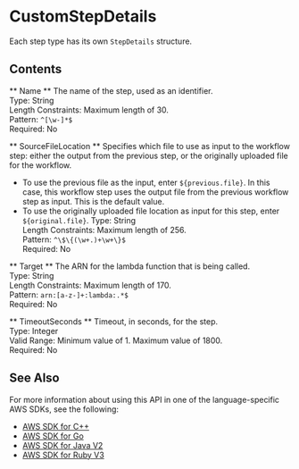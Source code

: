 # CustomStepDetails<a name="API_CustomStepDetails"></a>

Each step type has its own `StepDetails` structure\.

## Contents<a name="API_CustomStepDetails_Contents"></a>

 ** Name **   <a name="TransferFamily-Type-CustomStepDetails-Name"></a>
The name of the step, used as an identifier\.  
Type: String  
Length Constraints: Maximum length of 30\.  
Pattern: `^[\w-]*$`   
Required: No

 ** SourceFileLocation **   <a name="TransferFamily-Type-CustomStepDetails-SourceFileLocation"></a>
Specifies which file to use as input to the workflow step: either the output from the previous step, or the originally uploaded file for the workflow\.  
+ To use the previous file as the input, enter `${previous.file}`\. In this case, this workflow step uses the output file from the previous workflow step as input\. This is the default value\.
+ To use the originally uploaded file location as input for this step, enter `${original.file}`\.
Type: String  
Length Constraints: Maximum length of 256\.  
Pattern: `^\$\{(\w+.)+\w+\}$`   
Required: No

 ** Target **   <a name="TransferFamily-Type-CustomStepDetails-Target"></a>
The ARN for the lambda function that is being called\.  
Type: String  
Length Constraints: Maximum length of 170\.  
Pattern: `arn:[a-z-]+:lambda:.*$`   
Required: No

 ** TimeoutSeconds **   <a name="TransferFamily-Type-CustomStepDetails-TimeoutSeconds"></a>
Timeout, in seconds, for the step\.  
Type: Integer  
Valid Range: Minimum value of 1\. Maximum value of 1800\.  
Required: No

## See Also<a name="API_CustomStepDetails_SeeAlso"></a>

For more information about using this API in one of the language\-specific AWS SDKs, see the following:
+  [AWS SDK for C\+\+](https://docs.aws.amazon.com/goto/SdkForCpp/transfer-2018-11-05/CustomStepDetails) 
+  [AWS SDK for Go](https://docs.aws.amazon.com/goto/SdkForGoV1/transfer-2018-11-05/CustomStepDetails) 
+  [AWS SDK for Java V2](https://docs.aws.amazon.com/goto/SdkForJavaV2/transfer-2018-11-05/CustomStepDetails) 
+  [AWS SDK for Ruby V3](https://docs.aws.amazon.com/goto/SdkForRubyV3/transfer-2018-11-05/CustomStepDetails) 